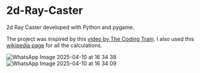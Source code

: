 # 2d-Ray-Caster
2d Ray Caster developed with Python and pygame.

The project was inspired by this [video by The Coding Train](https://www.youtube.com/watch?v=TOEi6T2mtHo&t=1251s). I also used this [wikipedia page](https://en.wikipedia.org/wiki/Line%E2%80%93line_intersection) for all the calculations.

![WhatsApp Image 2025-04-10 at 16 34 38](https://github.com/user-attachments/assets/72fd6a4a-07ae-488d-a878-307d5dd1ab0e)
![WhatsApp Image 2025-04-10 at 16 34 09](https://github.com/user-attachments/assets/52f1f403-ede6-40d7-8d79-3db998fb9efe)
